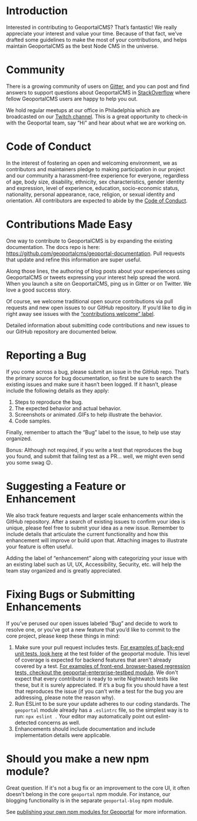 # Introduction
Interested in contributing to GeoportalCMS? That’s fantastic! We really appreciate your interest and value your time. Because of that fact, we’ve drafted some guidelines to make the most of your contributions, and helps maintain GeoportalCMS as the best Node CMS in the universe.

# Community
There is a growing community of users on [Gitter](https://gitter.im/geoportalcms/geoportal), and you can post and find answers to support questions about GeoportalCMS in [StackOverflow](https://stackoverflow.com/questions/tagged/geoportal-cms) where fellow GeoportalCMS users are happy to help you out.

We hold regular meetups at our office in Philadelphia which are broadcasted on our [Twitch channel](https://www.twitch.tv/geoportalcms). This is a great opportunity to check-in with the Geoportal team, say “Hi” and hear about what we are working on.

# Code of Conduct

In the interest of fostering an open and welcoming environment, we as
contributors and maintainers pledge to making participation in our project and
our community a harassment-free experience for everyone, regardless of age, body
size, disability, ethnicity, sex characteristics, gender identity and expression,
level of experience, education, socio-economic status, nationality, personal
appearance, race, religion, or sexual identity and orientation. All contributors are expected to abide by the [Code of Conduct](CODE_OF_CONDUCT.md).

# Contributions Made Easy
One way to contribute to GeoportalCMS is by expanding the existing documentation. The docs repo is here: https://github.com/geoportalcms/geoportal-documentation. Pull requests that update and refine this information are super useful.

Along those lines, the authoring of blog posts about your experiences using GeoportalCMS or tweets expressing your interest help spread the word. When you launch a site on GeoportalCMS, ping us in Gitter or on Twitter. We love a good success story.

Of course, we welcome traditional open source contributions via pull requests and new open issues to our GitHub repository. If you’d like to dig in right away see issues with the [“contributions welcome” label](https://github.com/geoportalcms/geoportal/issues?q=is%3Aopen+is%3Aissue+label%3A%22contributions+welcome%22).

Detailed information about submitting code contributions and new issues to our GitHub repository are documented below.

# Reporting a Bug
If you come across a bug, please submit an issue in the GitHub repo. That’s the primary source for bug documentation, so first be sure to search the existing issues and make sure it hasn’t been logged. If it hasn’t, please include the following details as they apply:

1. Steps to reproduce the bug.
2. The expected behavior and actual behavior.
3. Screenshots or animated .GIFs to help illustrate the behavior.
4. Code samples.

Finally, remember to attach the “Bug” label to the issue, to help use stay organized.

Bonus: Although not required, if you write a test that reproduces the bug you found, and submit that failing test as a PR… well, we might even send you some swag 😉.

# Suggesting a Feature or Enhancement
We also track feature requests and larger scale enhancements within the GitHub repository. After a search of existing issues to confirm your idea is unique, please feel free to submit your idea as a new issue. Remember to include details that articulate the current functionality and how this enhancement will improve or build upon that. Attaching images to illustrate your feature is often useful.

Adding the label of “enhancement” along with categorizing your issue with an existing label such as UI, UX, Accessibility, Security, etc. will help the team stay organized and is greatly appreciated.

# Fixing Bugs or Submitting Enhancements
If you’ve perused our open issues labeled “Bug” and decide to work to resolve one, or you’ve got a new feature that you’d like to commit to the core project, please keep these things in mind:

1. Make sure your pull request includes tests. [For examples of back-end unit tests, look here](
https://github.com/geoportalcms/geoportal/tree/master/test) at the test folder of the geoportal module. This level of coverage is expected for backend features that aren't already covered by a test. [For examples of front-end, browser-based regression tests, checkout the geoportal-enterprise-testbed module](https://github.com/geoportalcms/geoportal-enterprise-testbed). We don't expect that every contributor is ready to write Nightwatch tests like these, but it is surely appreciated. If it’s a bug fix you should have a test that reproduces the issue (if you can’t write a test for the bug you are addressing, please note the reason why).
2. Run ESLint to be sure your update adheres to our coding standards. The `geoportal` module already has a `.eslintrc` file, so the simplest way is to run: `npx eslint .` Your editor may automatically point out eslint-detected concerns as well.
3. Enhancements should include documentation and include implementation details were applicable.

# Should you make a new npm module?

Great question. If it's not a bug fix or an improvement to the core UI, it often doesn't belong in the core `geoportal` npm module. For instance, our blogging functionality is in the separate `geoportal-blog` npm module.

See [publishing your own npm modules for Geoportal](https://docs.geoportalcms.org/geoportal/other/more-modules#publishing-your-own-npm-modules-for-geoportal) for more information.

